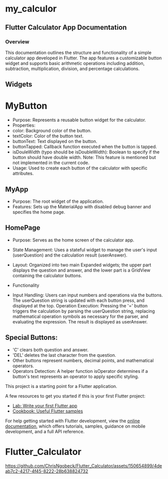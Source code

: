 # my_calculor
## Flutter Calculator App Documentation
### Overview

This documentation outlines the structure and functionality of a simple calculator app developed in Flutter. The app features a customizable button widget and supports basic arithmetic operations including addition, subtraction, multiplication, division, and percentage calculations.

## Widgets

# MyButton
- Purpose: Represents a reusable button widget for the calculator.
- Properties:
- color: Background color of the button.
- textColor: Color of the button text.
- buttonText: Text displayed on the button.
- buttonTapped: Callback function executed when the button is tapped.
- isDouleWidth (typo should be isDoubleWidth): Boolean to specify if the button should have double width. Note: This feature is mentioned but not implemented in the current code.
- Usage: Used to create each button of the calculator with specific attributes.
## MyApp
- Purpose: The root widget of the application.
- Features: Sets up the MaterialApp with disabled debug banner and specifies the home page.
## HomePage
- Purpose: Serves as the home screen of the calculator app.
- State Management: Uses a stateful widget to manage the user's input (userQuestion) and the calculation result (userAnswer).
- Layout: Organized into two main Expanded widgets; the upper part displays the question and answer, and the lower part is a GridView containing the calculator buttons.
- Functionality

- Input Handling: Users can input numbers and operations via the buttons. The userQuestion string is updated with each button press, and displayed at the top.
Operation Execution: Pressing the '=' button triggers the calculation by parsing the userQuestion string, replacing mathematical operation symbols as necessary for the parser, and evaluating the expression. The result is displayed as userAnswer.
## Special Buttons:
- 'C' clears both question and answer.
- 'DEL' deletes the last character from the question.
- Other buttons represent numbers, decimal points, and mathematical operators.
- Operators Detection: A helper function isOperator determines if a button's text represents an operator to apply specific styling.

This project is a starting point for a Flutter application.

A few resources to get you started if this is your first Flutter project:

- [Lab: Write your first Flutter app](https://docs.flutter.dev/get-started/codelab)
- [Cookbook: Useful Flutter samples](https://docs.flutter.dev/cookbook)

For help getting started with Flutter development, view the
[online documentation](https://docs.flutter.dev/), which offers tutorials,
samples, guidance on mobile development, and a full API reference.
# Flutter_Calculator


https://github.com/ChrisNgobeck/Flutter_Calculator/assets/150654899/4deab7c2-4217-4f45-8222-28b638824732




